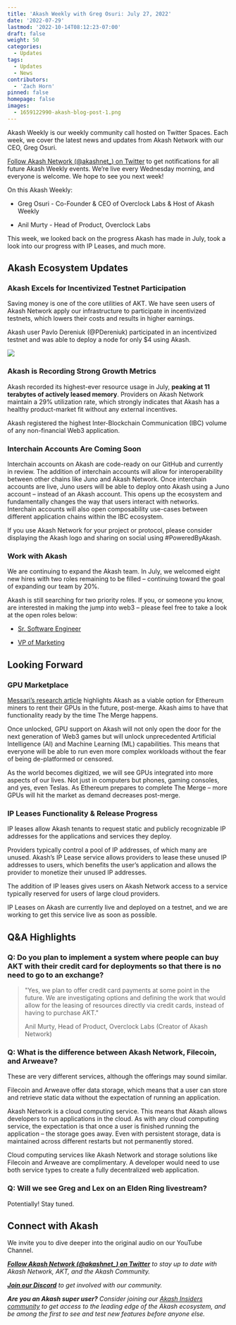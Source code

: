 ```yaml
---
title: 'Akash Weekly with Greg Osuri: July 27, 2022'
date: '2022-07-29'
lastmod: '2022-10-14T08:12:23-07:00'
draft: false
weight: 50
categories:
  - Updates
tags:
  - Updates
  - News
contributors:
  - 'Zach Horn'
pinned: false
homepage: false
images:
  - 1659122990-akash-blog-post-1.png
---
```

Akash Weekly is our weekly community call hosted on Twitter Spaces. Each week, we cover the latest news and updates from Akash Network with our CEO, Greg Osuri.

[Follow Akash Network (@akashnet\_) on Twitter](https://twitter.com/akashnet_) to get notifications for all future Akash Weekly events. We’re live every Wednesday morning, and everyone is welcome. We hope to see you next week!

On this Akash Weekly: 

*   Greg Osuri - Co-Founder & CEO of Overclock Labs & Host of Akash Weekly
    
*   Anil Murty - Head of Product, Overclock Labs
    

This week, we looked back on the progress Akash has made in July, took a look into our progress with IP Leases, and much more.

Akash Ecosystem Updates
-----------------------

### Akash Excels for Incentivized Testnet Participation

Saving money is one of the core utilities of AKT. We have seen users of Akash Network apply our infrastructure to participate in incentivized testnets, which lowers their costs and results in higher earnings.

Akash user Pavlo Dereniuk (@PDereniuk) participated in an incentivized testnet and was able to deploy a node for only $4 using Akash. 

![](https://www.datocms-assets.com/45776/1659123850-screen-shot-2022-07-29-at-3-43-18-pm.png)

### Akash is Recording Strong Growth Metrics

Akash recorded its highest-ever resource usage in July, **peaking at 11 terabytes of actively leased memory**. Providers on Akash Network maintain a 29% utilization rate, which strongly indicates that Akash has a healthy product-market fit without any external incentives.

Akash registered the highest Inter-Blockchain Communication (IBC) volume of any non-financial Web3 application.

### Interchain Accounts Are Coming Soon

Interchain accounts on Akash are code-ready on our GitHub and currently in review. The addition of interchain accounts will allow for interoperability between other chains like Juno and Akash Network. Once interchain accounts are live, Juno users will be able to deploy onto Akash using a Juno account – instead of an Akash account. This opens up the ecosystem and fundamentally changes the way that users interact with networks. Interchain accounts will also open composability use-cases between different application chains within the IBC ecosystem.

If you use Akash Network for your project or protocol, please consider displaying the Akash logo and sharing on social using #PoweredByAkash.

### Work with Akash

We are continuing to expand the Akash team. In July, we welcomed eight new hires with two roles remaining to be filled – continuing toward the goal of expanding our team by 20%.

Akash is still searching for two priority roles. If you, or someone you know, are interested in making the jump into web3 – please feel free to take a look at the open roles below:

*   [Sr. Software Engineer](https://jobs.lever.co/AkashNetwork/ffb7576e-b9c4-450b-993e-226565dc236d)
    
*   [VP of Marketing](https://jobs.lever.co/AkashNetwork/02a876a8-8732-4e8c-a638-f696aeac027c)
    

Looking Forward
---------------

### GPU Marketplace

[Messari’s research article](https://messari.io/article/akash-solving-web3-s-centralization-problems) highlights Akash as a viable option for Ethereum miners to rent their GPUs in the future, post-merge. Akash aims to have that functionality ready by the time The Merge happens.

Once unlocked, GPU support on Akash will not only open the door for the next generation of Web3 games but will unlock unprecedented Artificial Intelligence (AI) and Machine Learning (ML) capabilities. This means that everyone will be able to run even more complex workloads without the fear of being de-platformed or censored.

As the world becomes digitized, we will see GPUs integrated into more aspects of our lives. Not just in computers but phones, gaming consoles, and yes, even Teslas. As Ethereum prepares to complete The Merge – more GPUs will hit the market as demand decreases post-merge.

### IP Leases Functionality & Release Progress

IP leases allow Akash tenants to request static and publicly recognizable IP addresses for the applications and services they deploy.

Providers typically control a pool of IP addresses, of which many are unused. Akash’s IP Lease service allows providers to lease these unused IP addresses to users, which benefits the user’s application and allows the provider to monetize their unused IP addresses.

The addition of IP leases gives users on Akash Network access to a service typically reserved for users of large cloud providers.

IP Leases on Akash are currently live and deployed on a testnet, and we are working to get this service live as soon as possible.

Q&A Highlights
--------------

### Q: Do you plan to implement a system where people can buy AKT with their credit card for deployments so that there is no need to go to an exchange?

> "Yes, we plan to offer credit card payments at some point in the future. We are investigating options and defining the work that would allow for the leasing of resources directly via credit cards, instead of having to purchase AKT."
> 
> Anil Murty, Head of Product, Overclock Labs (Creator of Akash Network)

### Q: What is the difference between Akash Network, Filecoin, and Arweave?

These are very different services, although the offerings may sound similar.

Filecoin and Arweave offer data storage, which means that a user can store and retrieve static data without the expectation of running an application.

Akash Network is a cloud computing service. This means that Akash allows developers to run applications in the cloud. As with any cloud computing service, the expectation is that once a user is finished running the application – the storage goes away. Even with persistent storage, data is maintained across different restarts but not permanently stored.

Cloud computing services like Akash Network and storage solutions like Filecoin and Arweave are complimentary. A developer would need to use both service types to create a fully decentralized web application.

### Q: Will we see Greg and Lex on an Elden Ring livestream?

Potentially! Stay tuned.

Connect with Akash
------------------

We invite you to dive deeper into the original audio on our YouTube Channel.

[_**Follow Akash Network (@akashnet\_) on Twitter**_](https://twitter.com/akashnet_) _to stay up to date with Akash Network, AKT, and the Akash Community._

[_**Join our Discord**_](https://discord.com/invite/DxftX67) _to get involved with our community._

_**Are you an Akash super user?**_ _Consider joining our_ [_Akash Insiders community_](https://akash.network/community?form=true#insiders) _to get access to the leading edge of the Akash ecosystem, and be among the first to see and test new features before anyone else._